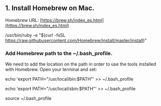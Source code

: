 ## 1. Install Homebrew on Mac. 

Homebrew URL: [https://brew.sh/index_es.html](https://brew.sh/index_es.html)

>
/usr/bin/ruby -e "$(curl -fsSL https://raw.githubusercontent.com/Homebrew/install/master/install)"
>

### Add Homebrew path to the ~/.bash_profile.

We need to add the location on the path in order to use the tools installed with Homebrew. Open your terminal and set:
>
echo 'export PATH="/usr/local/bin:$PATH"' >> ~/.bash_profile
>

>
echo 'export PATH="/usr/local/sbin:$PATH"' >> ~/.bash_profile
>

>
source ~/.bash_profile
>